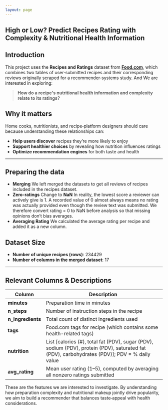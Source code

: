 ```yaml
---
layout: page
---
```

## High or Low? Predict Recipes Rating with Complexity & Nutritional Health Information

## Introduction

This project uses the **Recipes and Ratings** dataset from **[Food.com](https://www.food.com/)**, which combines two tables of user‑submitted recipes and their corresponding reviews originally scraped for a recommender‑systems study. And We are interested in exploring:
>  **How do a recipe's nutritional health information and complexity relate to its ratings?**

## Why it matters
Home cooks, nutritionists, and recipe‑platform designers should care because understanding these relationships can:
- **Help users discover** recipes they’re more likely to enjoy  
- **Support healthier choices** by revealing how nutrition influences ratings  
- **Optimize recommendation engines** for both taste and health  

---
## Preparing the data
- **Merging** We left merged the datasets to get all reviews of recipes included in the recipes dataset.
- **Zero-ratings** Change to **NaN**
In reality, the lowest score a reviewer can actively give is 1. A recorded value of 0 almost always means no rating was actually provided even though the review text was submitted. We therefore convert rating = 0 to NaN before analysis so that missing opinions don’t bias averages.
- **Averaging Rating** We calculated the average rating per recipe and added it as a new column.

## Dataset Size
- **Number of unique recipes (rows)**: 234429  
- **Number of columns in the merged dataset**: 17


---

## Relevant Columns & Descriptions

| Column            | Description                                                                                 |
|-------------------|---------------------------------------------------------------------------------------------|
| **minutes**       | Preparation time in minutes                                                                 |
| **n_steps**       | Number of instruction steps in the recipe                                                   |
| **n_ingredients** | Total count of distinct ingredients used                                                    |
| **tags**          | Food.com tags for recipe (which contains some health-related tags)                          |
| **nutrition**     | List [calories (#), total fat (PDV), sugar (PDV), sodium (PDV), protein (PDV), saturated fat (PDV), carbohydrates (PDV)]; PDV = % daily value                                                                  |
| **avg_rating**    | Mean user rating (1–5), computed by averaging all nonzero ratings submitted                 |

These are the features we are interested to investigate. By understanding how preparation complexity and nutritional makeup jointly drive popularity, we aim to build a recommender that balances taste‑appeal with health considerations.
